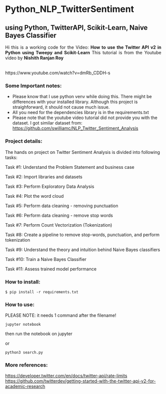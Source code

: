 # Python_NLP_TwitterSentiment

## using Python, TwitterAPI, Scikit-Learn, Naive Bayes Classifier

<p align="justify"> Hi this is a working code for the Video: <b> How to use the Twitter API v2 in Python using Tweepy and Scikit-Learn </b> This tutorial is from the Youtube video by <b>Nishith Ranjan Roy</b> </p>
<br />
https://www.youtube.com/watch?v=dmRb_CDDH-s
<br />

### Some Important notes:

- Please know that I use python venv while doing this. There might be differences with your installed library. Although this project is straighforward, it should not cause much issue.
- All you need for the dependencies library is in the requirements.txt
- Please note that the youtube video tutorial did not provide you with the dataset. I got similar dataset from: https://github.com/swilliamc/NLP_Twitter_Sentiment_Analysis

### Project details:

The hands on project on Twitter Sentiment Analysis is divided into following tasks:

Task #1: Understand the Problem Statement and business case

Task #2: Import libraries and datasets

Task #3: Perform Exploratory Data Analysis

Task #4: Plot the word cloud

Task #5: Perform data cleaning - removing punctuation

Task #6: Perform data cleaning - remove stop words

Task #7: Perform Count Vectorization (Tokenization)

Task #8: Create a pipeline to remove stop-words, punctuation, and perform tokenization

Task #9: Understand the theory and intuition behind Naive Bayes classifiers

Task #10: Train a Naive Bayes Classifier

Task #11: Assess trained model performance
### How to install:

```
$ pip install -r requirements.txt
```

### How to use:

PLEASE NOTE: it needs 1 command after the filename!

```
jupyter notebook
```
then run the notebook on jupyter

or

```
python3 search.py
```

### More references:

https://developer.twitter.com/en/docs/twitter-api/rate-limits
https://github.com/twitterdev/getting-started-with-the-twitter-api-v2-for-academic-research
